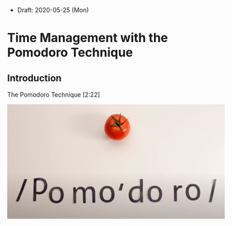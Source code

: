 * Draft: 2020-05-25 (Mon)
# Time Management with the Pomodoro Technique
## Introduction
The Pomodoro Technique [2:22]

[![The Pomodoro Technique](images/pomodoro-screenshot.png)](https://youtu.be/VFW3Ld7JO0w)
